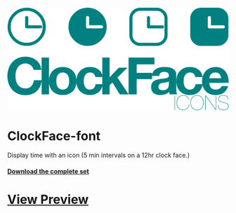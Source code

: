 ![](ClockFace-font-splash.png)

# ClockFace-font

Display time with an icon (5 min intervals on a 12hr clock face.)

#### [Download the complete set](ClockFaceFonts.zip)

# [View Preview](//ocodo.github.io/ClockFace-font/)
